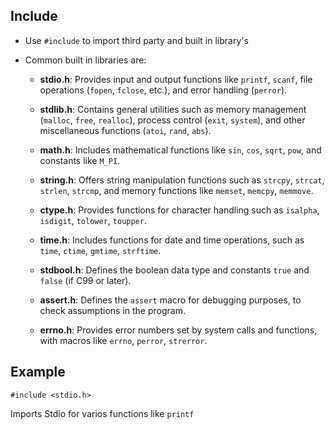 ## Include

- Use `#include` to import third party and built in library's

- Common built in libraries are:

	- **stdio.h**: Provides input and output functions like `printf`, `scanf`, file operations (`fopen`, `fclose`, etc.), and error handling (`perror`).
    
	- **stdlib.h**: Contains general utilities such as memory management (`malloc`, `free`, `realloc`), process control (`exit`, `system`), and other miscellaneous functions (`atoi`, `rand`, `abs`).
    
	- **math.h**: Includes mathematical functions like `sin`, `cos`, `sqrt`, `pow`, and constants like `M_PI`.
	    
	- **string.h**: Offers string manipulation functions such as `strcpy`, `strcat`, `strlen`, `strcmp`, and memory functions like `memset`, `memcpy`, `memmove`.
	    
	- **ctype.h**: Provides functions for character handling such as `isalpha`, `isdigit`, `tolower`, `toupper`.
	    
	- **time.h**: Includes functions for date and time operations, such as `time`, `ctime`, `gmtime`, `strftime`.
	    
	- **stdbool.h**: Defines the boolean data type and constants `true` and `false` (if C99 or later).
	    
	- **assert.h**: Defines the `assert` macro for debugging purposes, to check assumptions in the program.
	    
	- **errno.h**: Provides error numbers set by system calls and functions, with macros like `errno`, `perror`, `strerror`.
## Example

```
#include <stdio.h>
```

Imports Stdio for varios functions like `printf`